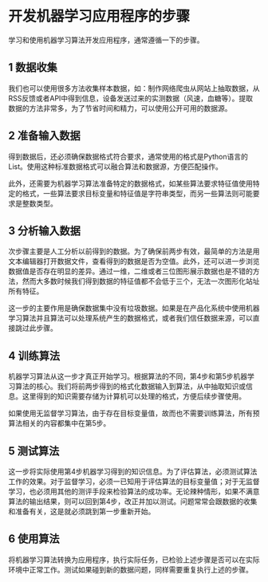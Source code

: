# 开发机器学习应用程序的步骤

学习和使用机器学习算法开发应用程序，通常遵循一下的步骤。

## 1 数据收集

我们也可以使用很多方法收集样本数据，如：制作网络爬虫从网站上抽取数据，从RSS反馈或者API中得到信息，设备发送过来的实测数据（风速，血糖等）。提取数据的方法非常多，为了节省时间和精力，可以使用公开可用的数据源。

## 2 准备输入数据

得到数据后，还必须确保数据格式符合要求，通常使用的格式是Python语言的List。使用这种标准数据格式可以融合算法和数据源，方便匹配操作。

此外，还需要为机器学习算法准备特定的数据格式，如某些算法要求特征值使用特定的格式，一些算法要求目标变量和特征值是字符串类型，而另一些算法则可能要求是整数类型。

## 3 分析输入数据

次步骤主要是人工分析以前得到的数据。为了确保前两步有效，最简单的方法是用文本编辑器打开数据文件，查看得到的数据是否为空值。此外，还可以进一步浏览数据值是否存在明显的差异。通过一维，二维或者三位图形展示数据也是不错的方法，然而大多数时候我们得到数据的特征值都不会低于三个，无法一次图形化站址所有特征。

这一步的主要作用是确保数据集中没有垃圾数据。如果是在产品化系统中使用机器学习算法并且算法可以处理系统产生的数据格式，或者我们信任数据来源，可以直接跳过此步骤。

## 4 训练算法

机器学习算法从这一步才真正开始学习。根据算法的不同，第4步和第5步机器学习算法的核心。我们将前两步得到的格式化数据输入到算法，从中抽取知识或信息。这里得到的知识需要存储为计算机可以处理的格式，方便后续步骤使用。

如果使用无监督学习算法，由于存在目标变量值，故而也不需要训练算法，所有预算法相关的内容都集中在第5步。

## 5 测试算法

这一步将实际使用第4步机器学习得到的知识信息。为了评估算法，必须测试算法工作的效果。对于监督学习，必须一已知用于评估算法的目标变量值；对于无监督学习，也必须用其他的测评手段来检验算法的成功率。无论辣种情形，如果不满意算法的输出结果，则可以回到第4步，改正并加以测试。问题常常会跟数据的收集和准备有关，这是就必须跳到第一步重新开始。

## 6 使用算法

将机器学习算法转换为应用程序，执行实际任务，已检验上述步骤是否可以在实际环境中正常工作。测试如果碰到新的数据问题，同样需要重复执行上述的步骤。





